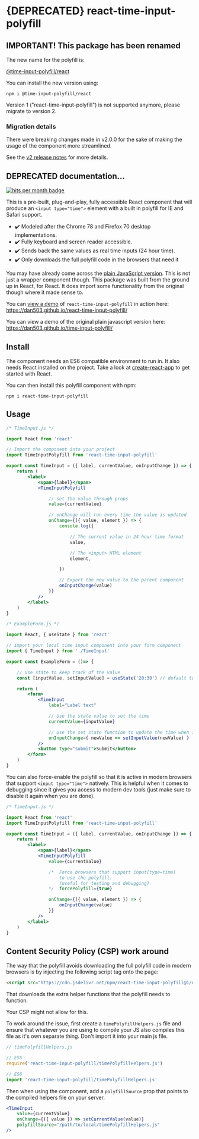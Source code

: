 # {DEPRECATED} react-time-input-polyfill

## IMPORTANT! This package has been renamed

The new name for the polyfill is:

[@time-input-polyfill/react](https://www.npmjs.com/package/@time-input-polyfill/react/v/latest)

You can install the new version using:

```
npm i @time-input-polyfill/react
```

Version 1 ("react-time-input-polyfill") is not supported anymore, please migrate to version 2.

### Migration details

There were breaking changes made in v2.0.0 for the sake of making the usage of the component more streamlined.

See the [v2 release notes](https://github.com/Dan503/react-time-input-polyfill/releases/tag/v2.0.0-major-overhaul) for more details.

## DEPRECATED documentation...

[![hits per month badge](https://data.jsdelivr.com/v1/package/npm/react-time-input-polyfill/badge)](https://www.jsdelivr.com/package/npm/react-time-input-polyfill)

This is a pre-built, plug-and-play, fully accessible React component that will produce an `<input type="time">` element with a built in polyfill for IE and Safari support.

- ✔️ Modeled after the Chrome 78 and Firefox 70 desktop implementations.
- ✔️ Fully keyboard and screen reader accessible.
- ✔️ Sends back the same values as real time inputs (24 hour time).
- ✔️ Only downloads the full polyfill code in the browsers that need it

You may have already come across the [plain JavaScript version](https://www.npmjs.com/package/time-input-polyfill). This is not just a wrapper component though. This package was built from the ground up in React, for React. It does import some functionality from the original though where it made sense to.

You can [view a demo](https://dan503.github.io/react-time-input-polyfill/) of `react-time-input-polyfill` in action here: https://dan503.github.io/react-time-input-polyfill/

You can view a demo of the original plain javascript version here: https://dan503.github.io/time-input-polyfill/

## Install

The component needs an ES6 compatible environment to run in. It also needs React installed on the project. Take a look at [create-react-app](https://create-react-app.dev/docs/getting-started) to get started with React.

You can then install this polyfill component with npm:

```
npm i react-time-input-polyfill
```

## Usage

```jsx
/* TimeInput.js */

import React from 'react'

// Import the component into your project
import TimeInputPolyfill from 'react-time-input-polyfill'

export const TimeInput = ({ label, currentValue, onInputChange }) => {
    return (
        <label>
            <span>{label}</span>
            <TimeInputPolyfill

                // set the value through props
                value={currentValue}

                // onChange will run every time the value is updated
                onChange={({ value, element }) => {
                    console.log({

                        // The current value in 24 hour time format
                        value,

                        // The <input> HTML element
                        element,

                    })

                    // Export the new value to the parent component
                    onInputChange(value)
                }}
            />
        </label>
    )
}
```

```jsx
/* ExampleForm.js */

import React, { useState } from 'react'

// import your local time input component into your form component
import { TimeInput } from './TimeInput'

export const ExampleForm = ()=> {

    // Use state to keep track of the value
    const [inputValue, setInputValue] = useState('20:30') // default to 8:30 PM

    return (
        <form>
            <TimeInput
                label="Label text"

                // Use the state value to set the time
                currentValue={inputValue}

                // Use the set state function to update the time when it changes
                onInputChange={ newValue => setInputValue(newValue) }
            />
            <button type="submit">Submit</button>
        </form>
    )
}
```

You can also force-enable the polyfill so that it is active in modern browsers that support `<input type="time">` natively. This is helpful when it comes to debugging since it gives you access to modern dev tools (just make sure to disable it again when you are done).

```jsx
/* TimeInput.js */

import React from 'react'
import TimeInputPolyfill from 'react-time-input-polyfill'

export const TimeInput = ({ label, currentValue, onInputChange }) => {
    return (
        <label>
            <span>{label}</span>
            <TimeInputPolyfill
                value={currentValue}

                /*  Force browsers that support input[type=time]
                    to use the polyfill.
                    (useful for testing and debugging)
                */  forcePolyfill={true}

                onChange={({ value, element }) => {
                    onInputChange(value)
                }}
            />
        </label>
    )
}
```

## Content Security Policy (CSP) work around

The way that the polyfill avoids downloading the full polyfill code in modern browsers is by injecting the following script tag onto the page:

```html
<script src="https://cdn.jsdelivr.net/npm/react-time-input-polyfill@1/dist/timePolyfillHelpers.js"></script>
```

That downloads the extra helper functions that the polyfill needs to function.

Your CSP might not allow for this.

To work around the issue, first create a `timePolyfillHelpers.js` file and ensure that whatever you are using to compile your JS also compiles this file as it's own separate thing. Don't import it into your main js file.

```js
// timePolyfillHelpers.js

// ES5
require('react-time-input-polyfill/timePolyfillHelpers.js')

// ES6
import 'react-time-input-polyfill/timePolyfillHelpers.js'
```

Then when using the component, add a `polyfillSource` prop that points to the compiled helpers file on your server.

```jsx
<TimeInput
    value={currentValue}
    onChange={({ value }) => setCurrentValue(value)}
    polyfillSource="/path/to/local/timePolyfillHelpers.js"
/>
```
